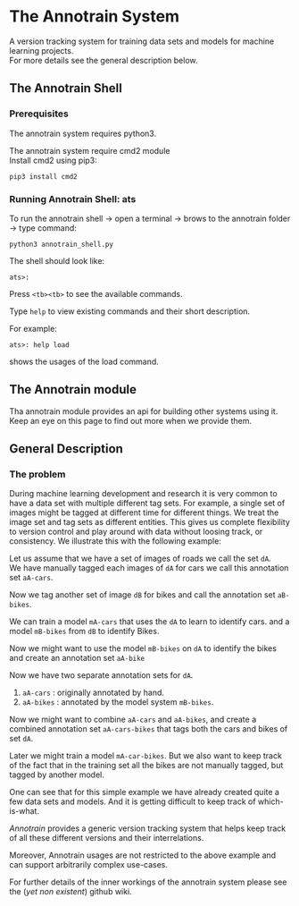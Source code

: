# The Annotrain System

A version tracking system for training data sets and models for machine
learning projects.  
For more details see the general description below.

## The Annotrain Shell

### Prerequisites

The annotrain system requires python3.

The annotrain system require cmd2 module  
Install cmd2 using pip3: 

    pip3 install cmd2

### Running Annotrain Shell: ats

To run the annotrain shell -> open a terminal -> brows to the annotrain folder -> type command:

    python3 annotrain_shell.py

The shell should look like:

    ats>:

Press `<tb><tb>` to see the available commands.

Type `help` to view existing commands and their short description.

For example:

    ats>: help load

shows the usages of the load command.

## The Annotrain module

Tha annotrain module provides an api for building other systems using it. Keep an eye on this page to find out more when we provide them.

## General Description

### The problem

During machine learning development and research it is very common to have a data set with multiple different tag sets. For example, a single set of images might be tagged at different time for different things. We treat the image set and tag sets as different entities. This gives us complete flexibility to version control and play around with data without loosing track, or consistency. We illustrate this with the following example:

Let us assume that we have a set of images of roads we call the set `dA`.  
We have manually tagged each images of `dA` for cars we call this annotation set `aA-cars`.

Now we tag another set of image `dB` for bikes and call the annotation set `aB-bikes`. 

We can train a model `mA-cars` that uses the `dA` to learn to identify cars. 
and a model `mB-bikes` from `dB` to identify Bikes.

Now we might want to use the model `mB-bikes` on `dA` to identify the bikes and create an annotation set `aA-bike`  

Now we have two separate annotation sets for `dA`.

1. `aA-cars` : originally annotated by hand.  
1. `aA-bikes` : annotated by the model system `mB-bikes`.

Now we might want to combine `aA-cars` and `aA-bikes`, and create a combined annotation set `aA-cars-bikes` that tags both the cars and bikes of set `dA`.

Later we might train a model `mA-car-bikes`. But we also want to keep track of the fact that in the training set all the bikes are not manually tagged, but tagged by another model.

One can see that for this simple example we have already created quite a few data sets and models. And it is getting difficult to keep track of
which-is-what.

*Annotrain* provides a generic version tracking system that helps keep track of all these different versions and their interrelations.

Moreover, Annotrain usages are not restricted to the above example and can support arbitrarily complex use-cases.

For further details of the inner workings of the annotrain system please see the (*yet non existent*) github wiki.
